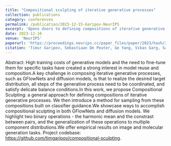 ```yaml
---
title: "Compositional sculpting of iterative generative processes"
collection: publications
category: conferences
permalink: /publication/2023-12-15-Garipov-NeurIPS
excerpt: 'Opens doors to defining compositions of iterative generative processes and sampling from these compositions.'
date: 2023-12-16
venue: 'NeurIPS'
paperurl: 'https://proceedings.neurips.cc/paper_files/paper/2023/hash/29dd9e016b7b2f15ceb0ea93dbf1fa53-Abstract-Conference.html'
citation: 'Timur Garipov, Sebastiaan De Peuter, Ge Yang, Vikas Garg, Samuel Kaski, Tommi Jaakkola (2023) &quot;Compositional sculpting of iterative generative processes,&quot; in <i>Advances in Neural Information Processing Systems</i> 36:12665-12702. Curran Associates, Inc.'
---
```


Abstract: High training costs of generative models and the need to
fine-tune them for specific tasks have created a strong interest in
model reuse and composition.A key challenge in composing iterative
generative processes, such as GFlowNets and diffusion models, is that
to realize the desired target distribution, all steps of the
generative process need to be coordinated, and satisfy delicate
balance conditions.In this work, we propose Compositional Sculpting: a
general approach for defining compositions of iterative generative
processes. We then introduce a method for sampling from these
compositions built on classifier guidance.We showcase ways to
accomplish compositional sculpting in both GFlowNets and diffusion
models. We highlight two binary operations - the harmonic mean and the
constrast between pairs, and the generalization of these operations to
multiple component distributions.We offer empirical results on image
and molecular generation tasks. Project codebase:
https://github.com/timgaripov/compositional-sculpting.
